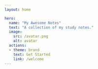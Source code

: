 ```yaml
---
layout: home

hero:
  name: "My Awesome Notes"
  text: "A collection of my study notes."
  image:
    src: /avatar.png
    alt: avatar
  actions:
  - theme: brand
    text: Get Started
    link: /welcome
---
```


